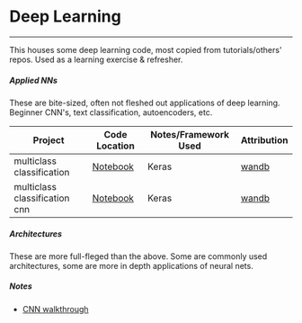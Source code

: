 # Deep Learning
---

This houses some deep learning code, most copied from tutorials/others' repos. Used as a learning exercise & refresher.

##### Applied NNs
These are bite-sized, often not fleshed out applications of deep learning. Beginner CNN's, text classification, autoencoders, etc.

|  **Project** | **Code Location**  | **Notes/Framework Used**  | **Attribution** |
|---|---|---|---|
|  multiclass classification | [Notebook](Applied-NNs/fashion-mnist.ipynb)  | Keras  | [wandb](https://www.wandb.com/) |
| multiclass classification cnn | [Notebook](Applied-NNs/fashion-mnist-cnn.ipynb) | Keras | [wandb](https://www.wandb.com/) |

##### Architectures
These are more full-fleged than the above. Some are commonly used architectures, some are more in depth applications of neural nets.


##### Notes
 * [CNN walkthrough](dl-notes/CNNs.md)